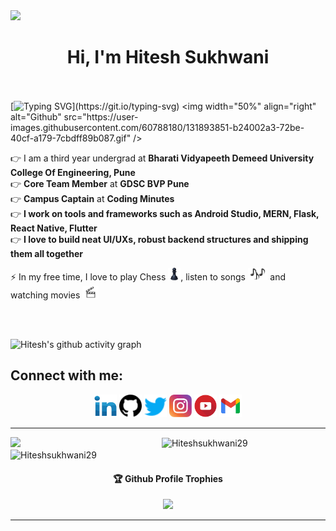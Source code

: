 <img src="https://github.com/Hiteshsukhwani29/Hiteshsukhwani29/blob/main/root/h.gif"/>

<h1 align="center">Hi, I'm Hitesh Sukhwani </h1>
 
<br><br>
[![Typing SVG](http://readme-typing-svg.herokuapp.com?color=F71E11&lines=Just+a+codderrr...)](https://git.io/typing-svg)
<img width="50%" align="right" alt="Github" src="https://user-images.githubusercontent.com/60788180/131893851-b24002a3-72be-40cf-a179-7cbdff89b087.gif" />
 
👉 I am a third year undergrad at <strong>Bharati Vidyapeeth Demeed University College Of Engineering, Pune </strong> <br>
👉 <strong>Core Team Member</strong> at <strong>GDSC BVP Pune</strong> <br>
👉 <strong>Campus Captain</strong> at <strong>Coding Minutes</strong> <br>
👉 <strong>I work on tools and frameworks such as Android Studio, MERN, Flask, React Native, Flutter</strong> <br>
👉 <strong>I love to build neat UI/UXs, robust backend structures and shipping them all together</strong> <br>


⚡ In my free time, I love to play Chess  <img src="pics/chess.png" height="20vh">, listen to songs  <img src="pics/songs.png" height="20vh"> and watching movies <img src="pics/movies.png" height="20vh"> 
</h4><br>

<br>


![Hitesh's github activity graph](https://activity-graph.herokuapp.com/graph?username=hiteshsukhwani29&theme=rogue)

## Connect with me:
<p align="left">
<div class="footer" id="top3">
  <center> 
   <a href="https://linkedin.com/in/hitesh-sukhwani-14b722135" class="pics"><img src="pics/linkedin.svg" height="36vh"></a>
   <a href="https://github.com/Hiteshsukhwani29" class="pics"> <img src="pics/github.svg" height="36vh"></a>
    <a href="https://twitter.com/hiteshsukhwani6" class="pics"><img src="pics/twitter.svg" height="36vh"></a>
    <a href="https://www.instagram.com/sukhwanihitesh_" class="pics"><img src="pics/instagram.svg" height="36vh"></a>
   <a href="https://www.youtube.com/channel/UCtzTw_felPp98iWGnj_zoag" class="pics"><img src="pics/youtube.svg" height="36vh"></a>
     <a href="https://mail.google.com/mail/?view=cm&fs=1&tf=1&to=hiteshsukhwani29@gmail.com" class="pics"><img src="pics/gmail (1).svg" height="36vh"></a>
  
  </div>
</p>

<hr/>
<img align="left" width="48%" src='https://github-readme-stats.vercel.app/api?username=hiteshsukhwani29&show_icons=true&theme=radical&count_private=true'/>
</p>
<img align="center" width="48%" src="https://github-readme-streak-stats.herokuapp.com?user=hiteshsukhwani29&count_private=true&theme=radical" alt="Hiteshsukhwani29"/>
 <img align="center" width="40%" src="https://github-readme-stats.vercel.app/api/top-langs/?username=hiteshsukhwani29&count_private=true&theme=radical&layout=compact" alt="Hiteshsukhwani29" />
 
 <p align="center"> 
 
<div align="center">
  <h4>🏆 Github Profile Trophies</h4>
  <a href="https://github.com/ryo-ma/github-profile-trophy">
   <img src="https://github-profile-trophy.vercel.app/?username=hiteshsukhwani29&theme=radical&row=1&column=8">
  </a>
</div><hr>

